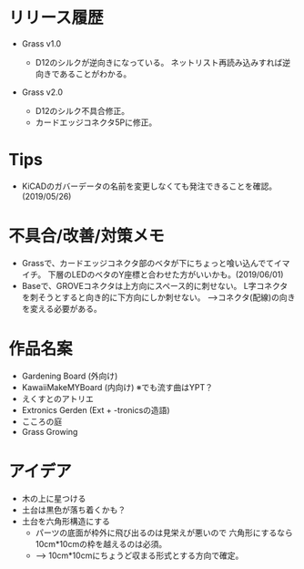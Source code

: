 # リリース履歴
- Grass v1.0
    - D12のシルクが逆向きになっている。
        ネットリスト再読み込みすれば逆向きであることがわかる。
    
- Grass v2.0
    - D12のシルク不具合修正。
    - カードエッジコネクタ5Pに修正。

# Tips
- KiCADのガバーデータの名前を変更しなくても発注できることを確認。(2019/05/26)

# 不具合/改善/対策メモ
- Grassで、カードエッジコネクタ部のベタが下にちょっと喰い込んでてイマイチ。
    下層のLEDのベタのY座標と合わせた方がいいかも。(2019/06/01)
- Baseで、GROVEコネクタは上方向にスペース的に刺せない。
    L字コネクタを刺そうとすると向き的に下方向にしか刺せない。
    -->コネクタ(配線)の向きを変える必要がある。
    

# 作品名案
- Gardening Board (外向け)
- KawaiiMakeMYBoard (内向け)
    ※でも流す曲はYPT？
- えくすとのアトリエ
- Extronics Gerden (Ext + -tronicsの造語)
- こころの庭
- Grass Growing

# アイデア
- 木の上に星つける
- 土台は黒色が落ち着くかも？
- 土台を六角形構造にする
    - パーツの底面が枠外に飛び出るのは見栄えが悪いので
      六角形にするなら10cm*10cmの枠を越えるのは必須。
    - --> 10cm*10cmにちょうど収まる形式とする方向で確定。


